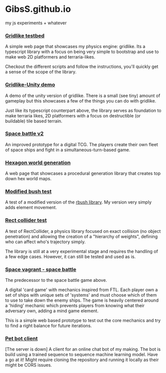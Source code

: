 # GibsS.github.io
my js experiments + whatever

### [Gridlike testbed](https://gibss.github.io/test/gridlike)

A simple web page that showcases my physics engine: gridlike. Its a typescript library with a focus on being very simple to bootstrap and use to make web 2D platformers and terraria-likes.

Checkout the different scripts and follow the instructions, you'll quickly get a sense of the scope of the library.

### [Gridlike-Unity demo](https://gibss.github.io/test/gridlike-unity/Gridship3/)

A demo of the unity version of gridlike. There is a small (see tiny) amount of gameplay but this showcases a few of the things you can do with gridlike.

Just like its typescript counterpart above, the library serves as foundation to make terraria likes, 2D platformers with a focus on destructible (or buildable) tile based terrain.

### [Space battle v2](http://space-battle-v2.herokuapp.com/#/board)

An improved prototype for a digital TCG. The players create their own fleet of space ships and fight in a simultaneous-turn-based game.

### [Hexagon world generation](https://gibss.github.io/test/RAE-world-generation)

A web page that showcases a procedural generation library that creates top down hex world maps.

### [Modified bush test](https://gibss.github.io/test/rbush)

A test of a modified version of the [rbush library](https://github.com/mourner/rbush). My version very simply adds element movement.

### [Rect collider test](https://gibss.github.io/test/rectCollider/)

A test of RectCollider, a physics library focused on exact collision (no object penetration) and allowing the creation of a "hierarchy of weights", defining who can affect who's trajectory simply.

The library is still at a very experimental stage and requires the handling of a few edge cases. However, it can still be tested and used as is.

### [Space vagrant - space battle](https://space-vagrant-prototype.herokuapp.com/#/board)

The predecessor to the space battle game above.

A digital 'card game' with mechanics inspired from FTL. Each player own a set
of ships with unique sets of 'systems' and must choose which of them to use to
take down the enemy ships. The game is heavily centered around a 'hiding'
mechanic which prevents players from knowing what their adversary own, adding a
mind game element.

This is a simple web based prototype to test out the core mechanics and try to
find a right balance for future iterations.

### [Pet bot client](https://gibss.github.io/test/pet-bot-client/)

[The server is down]
A client for an online chat bot of my making. The bot is build using a trained sequence to sequence machine learning model. Have a go at it!
Might require cloning the repository and running it locally as their might be CORS issues.
